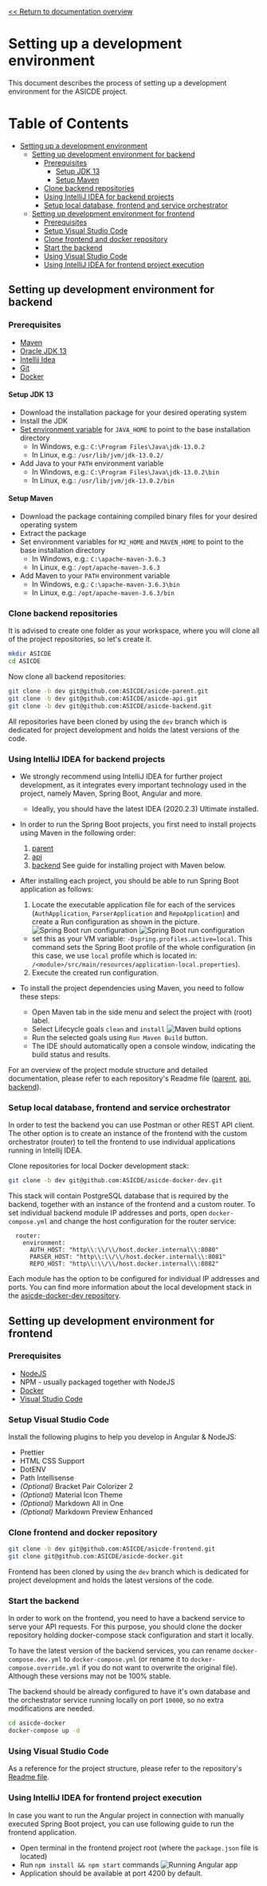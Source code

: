 [<< Return to documentation overview](README.md)

# Setting up a development environment

This document describes the process of setting up a development environment for the ASICDE project.

Table of Contents
=================

   * [Setting up a development environment](#setting-up-a-development-environment)
      * [Setting up development environment for backend](#setting-up-development-environment-for-backend)
         * [Prerequisites](#prerequisites)
            * [Setup JDK 13](#setup-jdk-13)
            * [Setup Maven](#setup-maven)
         * [Clone backend repositories](#clone-backend-repositories)
         * [Using IntelliJ IDEA for backend projects](#using-intellij-idea-for-backend-projects)
         * [Setup local database, frontend and service orchestrator](#setup-local-database-frontend-and-service-orchestrator)
      * [Setting up development environment for frontend](#setting-up-development-environment-for-frontend)
         * [Prerequisites](#prerequisites-1)
         * [Setup Visual Studio Code](#setup-visual-studio-code)
         * [Clone frontend and docker repository](#clone-frontend-and-docker-repository)
         * [Start the backend](#start-the-backend)
         * [Using Visual Studio Code](#using-visual-studio-code)
         * [Using IntelliJ IDEA for frontend project execution](#using-intellij-idea-for-frontend-project-execution)

## Setting up development environment for backend

### Prerequisites

- [Maven](http://maven.apache.org/)
- [Oracle JDK 13](https://www.oracle.com/java/technologies/javase-jdk13-downloads.html)
- [Intellij Idea](https://www.jetbrains.com/idea/)
- [Git](https://git-scm.com/)
- [Docker](https://www.docker.com/)

#### Setup JDK 13

- Download the installation package for your desired operating system
- Install the JDK
- [Set environment variable](https://www.architectryan.com/2018/08/31/how-to-change-environment-variables-on-windows-10/) for `JAVA_HOME` to point to the base installation directory
  - In Windows, e.g.: `C:\Program Files\Java\jdk-13.0.2`
  - In Linux, e.g.: `/usr/lib/jvm/jdk-13.0.2/`
- Add Java to your `PATH` environment variable
  - In Windows, e.g.: `C:\Program Files\Java\jdk-13.0.2\bin`
  - In Linux, e.g.: `/usr/lib/jvm/jdk-13.0.2/bin`

#### Setup Maven
- Download the package containing compiled binary files for your desired operating system
- Extract the package
- Set environment variables for `M2_HOME` and `MAVEN_HOME` to point to the base installation directory
  - In Windows, e.g.: `C:\apache-maven-3.6.3`
  - In Linux, e.g.: `/opt/apache-maven-3.6.3`
- Add Maven to your `PATH` environment variable
  - In Windows, e.g.: `C:\apache-maven-3.6.3\bin`
  - In Linux, e.g.: `/opt/apache-maven-3.6.3/bin`

### Clone backend repositories

It is advised to create one folder as your workspace, where you will clone all of the project repositories, so let's create it.

```bash
mkdir ASICDE
cd ASICDE
```

Now clone all backend repositories:

```bash
git clone -b dev git@github.com:ASICDE/asicde-parent.git
git clone -b dev git@github.com:ASICDE/asicde-api.git
git clone -b dev git@github.com:ASICDE/asicde-backend.git
```

All repositories have been cloned by using the `dev` branch which is dedicated for project development and holds the latest versions of the code.

### Using IntelliJ IDEA for backend projects

- We strongly recommend using IntelliJ IDEA for further project development, as it integrates every important technology used in the project, namely Maven, Spring Boot, Angular and more.
  - Ideally, you should have the latest IDEA (2020.2.3) Ultimate installed.
- In order to run the Spring Boot projects, you first need to install projects using Maven in the following order:
  1. [parent](https://github.com/ASICDE/asicde-parent/)
  2. [api](https://github.com/ASICDE/asicde-api)
  3. [backend](https://github.com/ASICDE/asicde-backend)
  See guide for installing project with Maven below.
  
- After installing each project, you should be able to run Spring Boot application as follows:
  1. Locate the executable application file for each of the services (`AuthApplication`, `ParserApplication` and `RepoApplication`) and create a Run configuration as shown in the picture.
     ![Spring Boot run configuration](resources/idea-locate-runnable.png)
     ![Spring Boot run configuration](resources/idea-run-config-spring.png)
    - set this as your VM variable: `-Dspring.profiles.active=local`. This command sets the Spring Boot profile of the whole configuration (in this case, we use `local` profile which is located in: `/<module>/src/main/resources/application-local.properties`).
    
  2. Execute the created run configuration.


- To install the project dependencies using Maven, you need to follow these steps:
  - Open Maven tab in the side menu and select the project with (root) label.
  - Select Lifecycle goals `clean` and `install`
    ![Maven build options](resources/mvn-install.png)
  - Run the selected goals using `Run Maven Build` button.
  - The IDE should automatically open a console window, indicating the build status and results.
  
For an overview of the project module structure and detailed documentation, please refer to each repository's Readme file ([parent](asicde-parent.md), [api](asicde-api.md), [backend](asicde-backend.md)).

### Setup local database, frontend and service orchestrator

In order to test the backend you can use Postman or other REST API client. The other option is to create an instance of the frontend with the custom orchestrator (router) to tell the frontend to use individual applications running in Intellij IDEA.

Clone repositories for local Docker development stack:

```bash
git clone -b dev git@github.com:ASICDE/asicde-docker-dev.git
```

This stack will contain PostgreSQL database that is required by the backend, together with an instance of the frontend and a custom router. To set individual backend module IP addresses and ports, open `docker-compose.yml` and change the host configuration for the router service:

```
  router:
    environment:
      AUTH_HOST: "http\\:\\/\\/host.docker.internal\\:8080"
      PARSER_HOST: "http\\:\\/\\/host.docker.internal\\:8081"
      REPO_HOST: "http\\:\\/\\/host.docker.internal\\:8082"
```

Each module has the option to be configured for individual IP addresses and ports. You can find more information about the local development stack in the [asicde-docker-dev repository](https://github.com/ASICDE/asicde-docker-dev).

## Setting up development environment for frontend 

### Prerequisites

- [NodeJS](https://nodejs.org/en/)
- NPM - usually packaged together with NodeJS
- [Docker](https://www.docker.com/)
- [Visual Studio Code](https://code.visualstudio.com/)

### Setup Visual Studio Code

Install the following plugins to help you develop in Angular & NodeJS:
- Prettier
- HTML CSS Support
- DotENV
- Path Intellisense
- *(Optional)* Bracket Pair Colorizer 2
- *(Optional)* Material Icon Theme
- *(Optional)* Markdown All in One
- *(Optional)* Markdown Preview Enhanced

### Clone frontend and docker repository

```bash
git clone -b dev git@github.com:ASICDE/asicde-frontend.git
git clone git@github.com:ASICDE/asicde-docker.git
```

Frontend has been cloned by using the `dev` branch which is dedicated for project development and holds the latest versions of the code.

### Start the backend

In order to work on the frontend, you need to have a backend service to serve your API requests. For this purpose, you should clone the docker repository holding docker-compose stack configuration and start it locally. 

To have the latest version of the backend services, you can rename `docker-compose.dev.yml` to `docker-compose.yml` (or rename it to `docker-compose.override.yml` if you do not want to overwrite the original file). Although these versions may not be 100% stable.

The backend should be already configured to have it's own database and the orchestrator service running locally on port `10000`, so no extra modifications are needed.

```bash
cd asicde-docker
docker-compose up -d
```

### Using Visual Studio Code

As a reference for the project structure, please refer to the repository's [Readme file](asicde-frontend.md).

### Using IntelliJ IDEA for frontend project execution

In case you want to run the Angular project in connection with manually executed Spring Boot project, you can use following guide to run the frontend application.

- Open terminal in the frontend project root (where the `package.json` file is located)
- Run `npm install && npm start` commands
![Running Angular app](resources/idea-run-angular-app.png)
- Application should be available at port 4200 by default.
